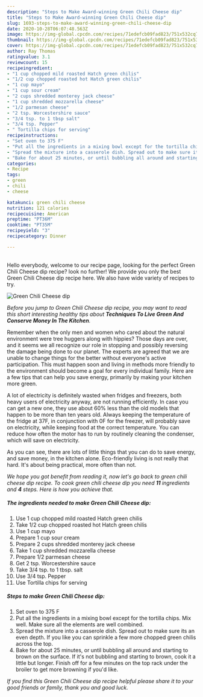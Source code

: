 ```yaml
---
description: "Steps to Make Award-winning Green Chili Cheese dip"
title: "Steps to Make Award-winning Green Chili Cheese dip"
slug: 1693-steps-to-make-award-winning-green-chili-cheese-dip
date: 2020-10-28T06:07:48.563Z
image: https://img-global.cpcdn.com/recipes/71edefcb09fad823/751x532cq70/green-chili-cheese-dip-recipe-main-photo.jpg
thumbnail: https://img-global.cpcdn.com/recipes/71edefcb09fad823/751x532cq70/green-chili-cheese-dip-recipe-main-photo.jpg
cover: https://img-global.cpcdn.com/recipes/71edefcb09fad823/751x532cq70/green-chili-cheese-dip-recipe-main-photo.jpg
author: Ray Thomas
ratingvalue: 3.1
reviewcount: 15
recipeingredient:
- "1 cup chopped mild roasted Hatch green chilis"
- "1/2 cup chopped roasted hot Hatch green chilis"
- "1 cup mayo"
- "1 cup sour cream"
- "2 cups shredded monterey jack cheese"
- "1 cup shredded mozzarella cheese"
- "1/2 parmesan cheese"
- "2 tsp. Worcestershire sauce"
- "3/4 tsp. to 1 tbsp salt"
- "3/4 tsp. Pepper"
- " Tortilla chips for serving"
recipeinstructions:
- "Set oven to 375 F"
- "Put all the ingredients in a mixing bowl except for the tortilla chips. Mix well. Make sure all the elements are well combined."
- "Spread the mixture into a casserole dish. Spread out to make sure its an even depth. If you like you can sprinkle a few more chopped green chilis across the top."
- "Bake for about 25 minutes, or until bubbling all around and starting to brown on the surface. If it&#39;s not bubbling and starting to brown, cook it a little but longer. Finish off for a few minutes on the top rack under the broiler to get more browning if you&#39;d like."
categories:
- Recipe
tags:
- green
- chili
- cheese

katakunci: green chili cheese 
nutrition: 121 calories
recipecuisine: American
preptime: "PT36M"
cooktime: "PT35M"
recipeyield: "3"
recipecategory: Dinner

---
```

<br>
Hello everybody, welcome to our recipe page, looking for the perfect Green Chili Cheese dip recipe? look no further! We provide you only the best Green Chili Cheese dip recipe here. We also have wide variety of recipes to try.
<br>


![Green Chili Cheese dip](https://img-global.cpcdn.com/recipes/71edefcb09fad823/751x532cq70/green-chili-cheese-dip-recipe-main-photo.jpg)

<i>Before you jump to Green Chili Cheese dip recipe, you may want to read this short interesting healthy tips about 
<strong>Techniques To Live Green And Conserve Money In The Kitchen</strong>.</i>
</br>

Remember when the only men and women who cared about the natural environment were tree huggers along with hippies? Those days are over, and it seems we all recognize our role in stopping and possibly reversing the damage being done to our planet. The experts are agreed that we are unable to change things for the better without everyone's active participation. This must happen soon and living in methods more friendly to the environment should become a goal for every individual family. Here are a few tips that can help you save energy, primarily by making your kitchen more green.

A lot of electricity is definitely wasted when fridges and freezers, both heavy users of electricity anyway, are not running efficiently. In case you can get a new one, they use about 60% less than the old models that happen to be more than ten years old. Always keeping the temperature of the fridge at 37F, in conjunction with 0F for the freezer, will probably save on electricity, while keeping food at the correct temperature. You can reduce how often the motor has to run by routinely cleaning the condenser, which will save on electricity.

As you can see, there are lots of little things that you can do to save energy, and save money, in the kitchen alone. Eco-friendly living is not really that hard. It's about being practical, more often than not.


<i>We hope you got benefit from reading it, now let's go back to green chili cheese dip recipe. To cook green chili cheese dip you need <strong>11</strong> ingredients and <strong>4</strong> steps. Here is how you achieve that.
</i>

##### The ingredients needed to make Green Chili Cheese dip:

1. Use 1 cup chopped mild roasted Hatch green chilis
1. Take 1/2 cup chopped roasted hot Hatch green chilis
1. Use 1 cup mayo
1. Prepare 1 cup sour cream
1. Prepare 2 cups shredded monterey jack cheese
1. Take 1 cup shredded mozzarella cheese
1. Prepare 1/2 parmesan cheese
1. Get 2 tsp. Worcestershire sauce
1. Take 3/4 tsp. to 1 tbsp. salt
1. Use 3/4 tsp. Pepper
1. Use  Tortilla chips for serving


##### Steps to make Green Chili Cheese dip:

1. Set oven to 375 F
1. Put all the ingredients in a mixing bowl except for the tortilla chips. Mix well. Make sure all the elements are well combined.
1. Spread the mixture into a casserole dish. Spread out to make sure its an even depth. If you like you can sprinkle a few more chopped green chilis across the top.
1. Bake for about 25 minutes, or until bubbling all around and starting to brown on the surface. If it&#39;s not bubbling and starting to brown, cook it a little but longer. Finish off for a few minutes on the top rack under the broiler to get more browning if you&#39;d like.


<i>If you find this Green Chili Cheese dip recipe helpful please share it to your good friends or family, thank you and good luck.</i>

